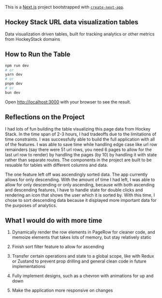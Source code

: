 This is a [Next.js](https://nextjs.org) project bootstrapped with [`create-next-app`](https://nextjs.org/docs/app/api-reference/cli/create-next-app).

## Hockey Stack URL data visualization tables

Data visualization driven tables, built for tracking analytics or other metrics from HockeyStack domains

## How to Run the Table

```bash
npm run dev
# or
yarn dev
# or
pnpm dev
# or
bun dev
```

Open [http://localhost:3000](http://localhost:3000) with your browser to see the result.

## Reflections on the Project

I had lots of fun building the table visualizing this page data from Hockey Stack. In the time span of 2-3 hours, I had tradeoffs due to the limitations of time constraints. I was successfully able to build the full application with all of the features. I was able to save time while handling edge case like url row remainders (say there were 51 url rows, you need 6 pages to allow for the last url row to render) by handling the pages (by 10) by handling it with state rather than separate routes. The components in the project are built to be resuable for tables with different columns and data. 

The one feature left off was ascendingly sorted data. The app currently allows for only descending. With the amount of time I had left, I was able to allow for only descending or only ascending, because with both ascending and descending features, I have to handle state for double clicks and rendering an icon that shows the user which it is sorted by. With this time, I chose to sort descending data because it displayed more important data for the purposes of analytics. 

## What I would do with more time

1. Dynamically render the row elements in PageRow for cleaner code, and memoize elements that takes lots of memory, but stay relatively static

2. Finish sort filter feature to allow for ascending

3. Transfer certain operations and state to a global scope, like with Redux or Zustand to prevent prop drilling and general clean code in future implementations

4. Fully implement designs, such as a chevron with animations for up and down

5. Make the application more responsive on changes
